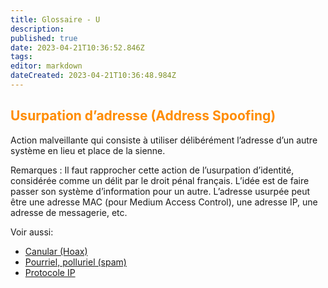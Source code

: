 ```yaml
---
title: Glossaire - U
description: 
published: true
date: 2023-04-21T10:36:52.846Z
tags: 
editor: markdown
dateCreated: 2023-04-21T10:36:48.984Z
---
```


## <span style="color: darkorange;">Usurpation d’adresse (Address Spoofing)</span>

Action malveillante qui consiste à utiliser délibérément l’adresse d’un autre système en lieu et place de la sienne.

Remarques : Il faut rapprocher cette action de l’usurpation d’identité, considérée comme un délit par le droit pénal français. L’idée est de faire passer son système d’information pour un autre. L’adresse usurpée peut être une adresse MAC (pour Medium Access Control), une adresse IP, une adresse de messagerie, etc.


Voir aussi:
+ [Canular (Hoax)](/glossaire/C)
+ [Pourriel, polluriel (spam)](/glossaire/P)
+ [Protocole IP](/glossaire/P)
